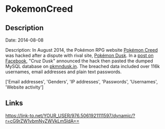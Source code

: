 # PokemonCreed

## Description

Date: 2014-08-08

Description:
In August 2014, the Pokémon RPG website <a href="http://pokemoncreed.net" target="_blank" rel="noopener">Pokémon Creed</a> was hacked after a dispute with rival site, <a href="http://pkmndusk.in" target="_blank" rel="noopener">Pokémon Dusk</a>. In a <a href="https://www.facebook.com/ramandeep.s.dehal/posts/749666358442465" target="_blank" rel="noopener">post on Facebook</a>, &quot;Cruz Dusk&quot; announced the hack then pasted the dumped MySQL database on <a href="http://pkmndusk.in" target="_blank" rel="noopener">pkmndusk.in</a>. The breached data included over 116k usernames, email addresses and plain text passwords.


['Email addresses', 'Genders', 'IP addresses', 'Passwords', 'Usernames', 'Website activity']

## Links

https://link-to.net/YOUR_USER/976.5061921111597/dynamic/?r=cG9rZW1vbmNyZWVkLm5ldA==